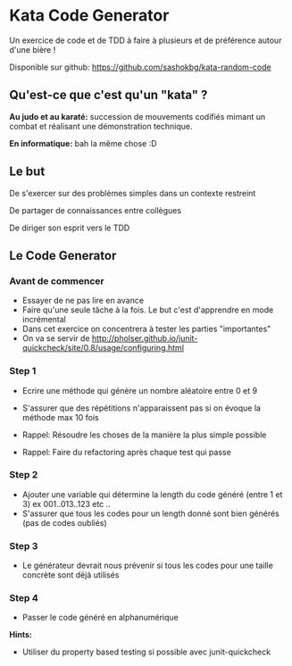 # Kata Code Generator

Un exercice de code et de TDD à faire à plusieurs et de préférence autour d'une bière !

Disponible sur github: https://github.com/sashokbg/kata-random-code

## Qu'est-ce que c'est qu'un "kata" ?

**Au judo et au karaté:** succession de mouvements codifiés mimant un combat et réalisant une démonstration technique.

**En informatique:** bah la même chose :D

## Le but

De s'exercer sur des problèmes simples dans un contexte restreint

De partager de connaissances entre collègues

De diriger son esprit vers le TDD

## Le Code Generator

### Avant de commencer

- Essayer de ne pas lire en avance
- Faire qu'une seule tâche à la fois. Le but c'est d'apprendre en mode incrémental
- Dans cet exercice on concentrera à tester les parties "importantes"
- On va se servir de http://pholser.github.io/junit-quickcheck/site/0.8/usage/configuring.html

### Step 1

- Ecrire une méthode qui génère un nombre aléatoire entre 0 et 9
- S'assurer que des répétitions n'apparaissent pas si on évoque la méthode max 10 fois


- Rappel: Résoudre les choses de la manière la plus simple possible
- Rappel: Faire du refactoring après chaque test qui passe

### Step 2

- Ajouter une variable qui détermine la length du code généré (entre 1 et 3) ex 001..013..123 etc ..
- S'assurer que tous les codes pour un length donné sont bien générés (pas de codes oubliés)

### Step 3

- Le générateur devrait nous prévenir si tous les codes pour une taille concrète sont déjà utilisés

### Step 4

- Passer le code généré en alphanumérique

**Hints:**

- Utiliser du property based testing si possible avec junit-quickcheck